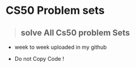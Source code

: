# CS50 Problem sets

> ## solve All Cs50  problem Sets

- week to week uploaded in my github

- Do not Copy Code  !
